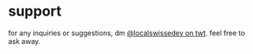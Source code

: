 # support
for any inquiries or suggestions, dm [@localswissedev on twt](https://twitter.com/localswissedev). feel free to ask away.
